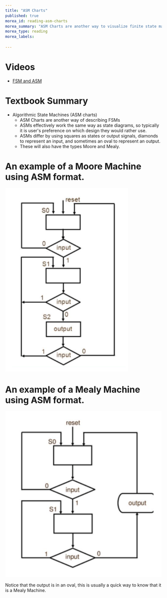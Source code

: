 ```yaml
---
title: "ASM Charts"
published: true
morea_id: reading-asm-charts
morea_summary: "ASM Charts are another way to visualize finite state machines. Each ASM design is created using either the Mealy or Moore method. An ASM is a chart that will guide states based on inputs. It works the same as state diagrams, so either one can be used interchangably, it is usually preference."
morea_type: reading
morea_labels:

---
```


# Videos  
* [FSM and ASM](https://drive.google.com/file/d/1LJWyeFYUa1KHpaJcas1YV1BKros30512/view?usp=sharing)

# Textbook Summary
* Algorithmic State Machines (ASM charts)
  * ASM Charts are another way of describing FSMs
  * ASMs effectively work the same way as state diagrams, so typically it is user's preference on which design they would rather use.
  * ASMs differ by using squares as states or output signals, diamonds to represent an input, and sometimes an oval to represent an output.
  * These will also have the types Moore and Mealy.
 
# An example of a Moore Machine using ASM format.
  ![MooreMachineASM](MooreMachineASM.PNG)

# An example of a Mealy Machine using ASM format.
  ![MealyMachineASM](MealyMachineASM.PNG)

  Notice that the output is in an oval, this is usually a quick way to know that it is a Mealy Machine.
